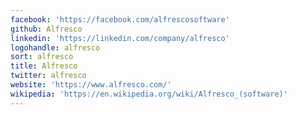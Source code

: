 ```yaml
---
facebook: 'https://facebook.com/alfrescosoftware'
github: Alfresco
linkedin: 'https://linkedin.com/company/alfresco'
logohandle: alfresco
sort: alfresco
title: Alfresco
twitter: alfresco
website: 'https://www.alfresco.com/'
wikipedia: 'https://en.wikipedia.org/wiki/Alfresco_(software)'
---
```

